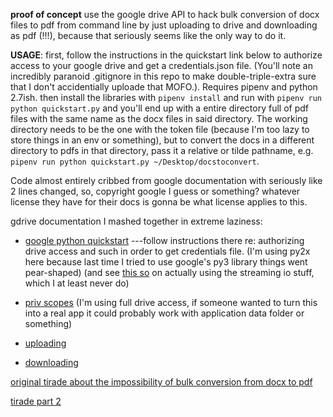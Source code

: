 **proof of concept**  use the google drive API to hack bulk conversion of docx files to pdf from command line by just uploading to drive and downloading as pdf (!!!), because that seriously seems like the only way to do it.  

**USAGE**: first, follow the instructions in the quickstart link below to authorize access to your google drive and get a credentials.json file.  (You'll note an incredibly paranoid .gitignore in this repo to make double-triple-extra sure that I don't accidentially uploade that MOFO.).  Requires pipenv and python 2.7ish.  then install the libraries with `pipenv install` and run with `pipenv run python quickstart.py` and you'll end up with a entire directory full of pdf files with the same name as the docx files in said directory.  The working directory needs to be the one with the token file (because I'm too lazy to store things in an env or something), but to convert the docs in a different directory to pdfs in that directory, pass it a relative or tilde pathname, e.g. `pipenv run python quickstart.py ~/Desktop/docstoconvert`.

Code almost entirely cribbed from google documentation with seriously like 2 lines changed, so, copyright google I guess or something?  whatever license they have for their docs is gonna be what license applies to this.

gdrive documentation I mashed together in extreme laziness:

- [google python quickstart](https://developers.google.com/drive/api/v3/quickstart/python) ---follow instructions there re: authorizing drive access and such in order to get credentials file.  (I'm using py2x here because last time I tried to use google's py3 library things went pear-shaped) (and see [this so](https://stackoverflow.com/questions/36173356/google-drive-api-download-files-python-no-files-downloaded) on actually using the streaming io stuff, which I at least never do)

- [priv scopes](https://developers.google.com/drive/api/v3/about-auth) (I'm using full drive access, if someone wanted to turn this into a real app it could probably work with application data folder or something)

- [uploading](https://developers.google.com/drive/api/v3/manage-uploads) 

- [downloading](https://developers.google.com/drive/api/v3/manage-downloads)

[original tirade about the impossibility of bulk conversion from docx to pdf](https://twitter.com/PaulGowder/status/1115724305311178752)

[tirade part 2](https://twitter.com/PaulGowder/status/1115811431247642624)
